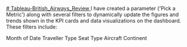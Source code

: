 [# Tableau-British_Airways_Review
]([url](https://public.tableau.com/app/profile/siddhi.sandbhor/viz/BritishAirwaysReview_17535224548580/Dashboard1))
I have created a parameter ('Pick a Metric') along with several filters to dynamically update the figures and trends shown in the KPI cards and data visualizations on the dashboard. These filters include:

Month of Date
Traveller Type
Seat Type
Aircraft
Continent
